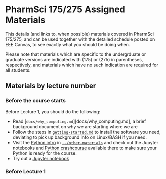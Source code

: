 # PharmSci 175/275 Assigned Materials

This details (and links to, when possible) materials covered in PharmSci 175/275, and can be used together with the detailed schedule posted on EEE Canvas, to see exactly what you should be doing when.

Please note that materials which are specific to the undergrduate or graduate versions are indicated with (175) or (275) in parentheses, respectively, and materials which have no such indication are required for all students.

## Materials by lecture number

### Before the course starts

Before Lecture 1, you should do the following:
- Read [`docs/why_computing.md`][docs/why_computing.md], a brief background document on why we are starting where we are
- Follow the steps in [`getting-started.md`](getting-started.md) to install the software you need, deviating to pick up background info on Linux/BASH if you need.
- Visit the [Python intro](../other-materials/python-intro/README.md) in [`../other-materials`](../other-materials) and check out the Jupyter notebooks and [Python crashcourse](../other-materials/python-intro/python_crashcourse.md) available there to make sure your Python is ready for the course.
- Try out a [Jupyter notebook](http://jupyter-notebook-beginner-guide.readthedocs.io/en/latest/execute.html)

### Before Lecture 1
